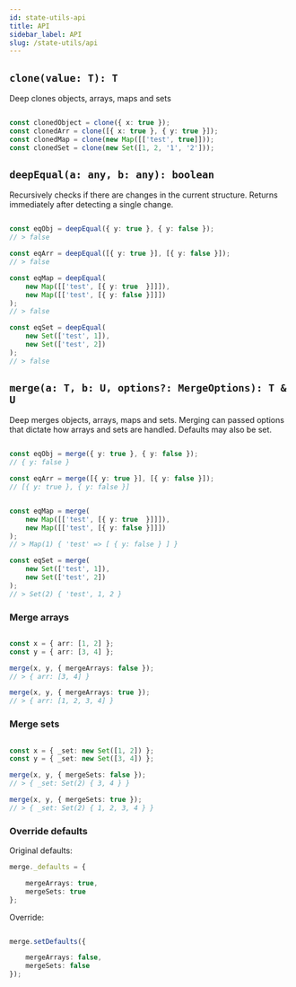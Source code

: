 ```yaml
---
id: state-utils-api
title: API
sidebar_label: API
slug: /state-utils/api
---
```



## `clone(value: T): T`

Deep clones objects, arrays, maps and sets

```ts

const clonedObject = clone({ x: true });
const clonedArr = clone([{ x: true }, { y: true }]);
const clonedMap = clone(new Map([['test', true]]));
const clonedSet = clone(new Set([1, 2, '1', '2']));

```

## `deepEqual(a: any, b: any): boolean`

Recursively checks if there are changes in the current structure. Returns immediately after detecting a single change.

```ts

const eqObj = deepEqual({ y: true }, { y: false });
// > false

const eqArr = deepEqual([{ y: true }], [{ y: false }]);
// > false

const eqMap = deepEqual(
    new Map([['test', [{ y: true  }]]]), 
    new Map([['test', [{ y: false }]]])
);
// > false

const eqSet = deepEqual(
    new Set(['test', 1]), 
    new Set(['test', 2])
);
// > false

```

## `merge(a: T, b: U, options?: MergeOptions): T & U`

Deep merges objects, arrays, maps and sets. Merging can passed options that dictate how arrays and sets are handled. Defaults may also be set.

```ts

const eqObj = merge({ y: true }, { y: false });
// { y: false }

const eqArr = merge([{ y: true }], [{ y: false }]);
// [{ y: true }, { y: false }]


const eqMap = merge(
    new Map([['test', [{ y: true  }]]]), 
    new Map([['test', [{ y: false }]]])
);
// > Map(1) { 'test' => [ { y: false } ] }

const eqSet = merge(
    new Set(['test', 1]), 
    new Set(['test', 2])
);
// > Set(2) { 'test', 1, 2 }

```

### Merge arrays

```ts

const x = { arr: [1, 2] };
const y = { arr: [3, 4] };

merge(x, y, { mergeArrays: false });
// > { arr: [3, 4] }

merge(x, y, { mergeArrays: true });
// > { arr: [1, 2, 3, 4] }

```

### Merge sets

```ts

const x = { _set: new Set([1, 2]) };
const y = { _set: new Set([3, 4]) };

merge(x, y, { mergeSets: false });
// > { _set: Set(2) { 3, 4 } }

merge(x, y, { mergeSets: true });
// > { _set: Set(2) { 1, 2, 3, 4 } }

```

### Override defaults

Original defaults:

```ts
merge._defaults = {

    mergeArrays: true,
    mergeSets: true
};
```

Override:

```ts

merge.setDefaults({

    mergeArrays: false,
    mergeSets: false
});

```
